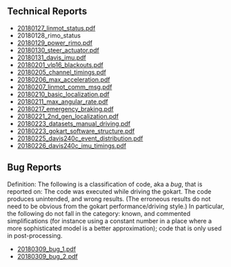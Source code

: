 ## Technical Reports

* [20180127_linmot_status.pdf](https://github.com/idsc-frazzoli/retina/files/1801709/20180127_linmot_status.pdf)
* 20180128_rimo_status
* [20180129_power_rimo.pdf](https://github.com/idsc-frazzoli/retina/files/1801710/20180129_power_rimo.pdf)
* [20180130_steer_actuator.pdf](https://github.com/idsc-frazzoli/retina/files/1801711/20180130_steer_actuator.pdf)
* [20180131_davis_imu.pdf](https://github.com/idsc-frazzoli/retina/files/1801712/20180131_davis_imu.pdf)
* [20180201_vlp16_blackouts.pdf](https://github.com/idsc-frazzoli/retina/files/1801728/20180201_vlp16_blackouts.pdf)
* [20180205_channel_timings.pdf](https://github.com/idsc-frazzoli/retina/files/1801729/20180205_channel_timings.pdf)
* [20180206_max_acceleration.pdf](https://github.com/idsc-frazzoli/retina/files/1801730/20180206_max_acceleration.pdf)
* [20180207_linmot_comm_msg.pdf](https://github.com/idsc-frazzoli/retina/files/1801731/20180207_linmot_comm_msg.pdf)
* [20180210_basic_localization.pdf](https://github.com/idsc-frazzoli/retina/files/1801715/20180210_basic_localization.pdf)
* [20180211_max_angular_rate.pdf](https://github.com/idsc-frazzoli/retina/files/1801716/20180211_max_angular_rate.pdf)
* [20180217_emergency_braking.pdf](https://github.com/idsc-frazzoli/retina/files/1801717/20180217_emergency_braking.pdf)
* [20180221_2nd_gen_localization.pdf](https://github.com/idsc-frazzoli/retina/files/1801718/20180221_2nd_gen_localization.pdf)
* [20180223_datasets_manual_driving.pdf](https://github.com/idsc-frazzoli/retina/files/1801719/20180223_datasets_manual_driving.pdf)
* [20180223_gokart_software_structure.pdf](https://github.com/idsc-frazzoli/retina/files/1801720/20180223_gokart_software_structure.pdf)
* [20180225_davis240c_event_distribution.pdf](https://github.com/idsc-frazzoli/retina/files/1819644/20180225_davis240c_event_distribution.pdf)
* [20180226_davis240c_imu_timings.pdf](https://github.com/idsc-frazzoli/retina/files/1801722/20180226_davis240c_imu_timings.pdf)

## Bug Reports

Definition: The following is a classification of code, aka a *bug*, that is reported on: The code was executed while driving the gokart. The code produces unintended, and wrong results. (The erroneous results do not need to be obvious from the gokart performance/driving style.) In particular, the following do not fall in the category: known, and commented simplifications (for instance using a constant number in a place where a more sophisticated model is a better approximation); code that is only used in post-processing.

* [20180309_bug_1.pdf](https://github.com/idsc-frazzoli/retina/files/1801723/20180309_bug_1.pdf)
* [20180309_bug_2.pdf](https://github.com/idsc-frazzoli/retina/files/1801725/20180309_bug_2.pdf)
